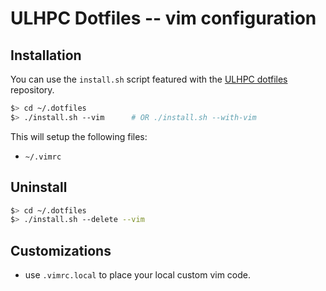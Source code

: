 # ULHPC Dotfiles -- vim configuration

## Installation

You can use the `install.sh` script featured with the [ULHPC dotfiles](https://github.com/ULHPC/dotfiles) repository.

``` bash
$> cd ~/.dotfiles
$> ./install.sh --vim      # OR ./install.sh --with-vim
```
This will setup the following files:

* `~/.vimrc`

## Uninstall

``` bash
$> cd ~/.dotfiles
$> ./install.sh --delete --vim
```

## Customizations

* use `.vimrc.local` to place your local custom vim code.
